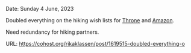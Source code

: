 Date: Sunday 4 June, 2023

Doubled everything on the hiking wish lists for [Throne](https://throne.com/rikaklassen/wishlist) and [Amazon](https://www.amazon.ca/hz/wishlist/ls/3Q2PXJSROUS4Y?ref_=list_d_wl_lfu_nav_8).

Need redundancy for hiking partners.

URL: https://cohost.org/rikaklassen/post/1619515-doubled-everything-o
